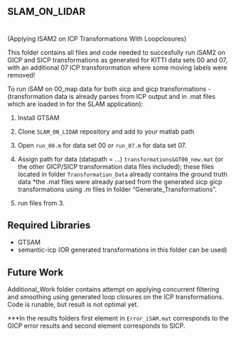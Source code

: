 ## SLAM_ON_LIDAR 
# 
(Applying ISAM2 on ICP Transformations With Loopclosures)

This folder contains all files and code needed to succesfully run iSAM2 on GICP and SICP transformations as generated for KITTI data sets 00 and 07, with an additional 07 ICP transforormation where some moving labels were removed!

To run iSAM on 00_map data for both sicp and gicp transformations - (transformation data is already parses from ICP output and in .mat files which are loaded in for the SLAM application):

1. Install GTSAM

2. Clone ```SLAM_ON_LIDAR``` repository and add to your matlab path

3. Open ```run_00.m``` for data set 00 or ```run_07.m``` for data set 07.

3.  Assign path for data (datapath = ...) ```transformations&GT00_new.mat``` (or the other GICP/SICP transformation data files included); these files located in folder ```Transformation_Data``` already contains the ground truth data 
*the .mat files were already parsed from the generated sicp gicp transformations using .m files in folder “Generate_Transformations”.

4. run files from 3.

## Required Libraries
* GTSAM
* semantic-icp (OR generated transformations in this folder can be used)

## Future Work
Additional_Work folder contains attempt on applying concurrent filtering and smoothing using generated loop closures on the ICP transformations. Code is runable, but result is not optimal yet. 

***In the results folders first element in ```Error_iSAM.mat``` corresponds to the GICP error results and second element corresponds to SICP.
